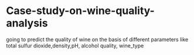 # Case-study-on-wine-quality-analysis
going to predict the quality of wine on the basis of different parameters like total sulfur dioxide,density,pH, alcohol quality, wine_type
